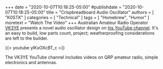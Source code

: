 +++
date = "2020-10-07T10:18:25-05:00"
#publishdate = "2020-10-07T10:18:25-05:00"
title = "Crispbreadboard Audio Oscillator"
authors = [ "K0STK" ]
categories = [ "Technical" ]
tags = [ "Homebrew", "Humor" ]
moretext = "Watch The Video"
+++
Australian Amateur Radio Operator [VK3YE](https://www.hamqth.com/vk3ye) 
presents a novel audio oscillator design on
[his YouTube channel](https://www.youtube.com/channel/UCPhfct0hwCpv_q6_BVSFsRA).
It's an easy to build, low parts count, project; weatherproofing considerations
are left to the builder.

<!--more-->

{{< youtube ylKxOXcBT_c >}}

<p style="clear"></p>
The VK3YE YouTube channel includes videos on QRP amateur radio, simple
electronics and antennas.

